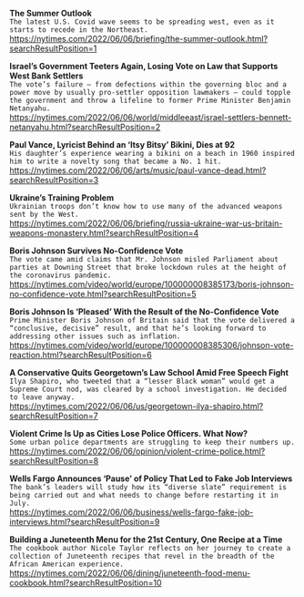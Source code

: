 **The Summer Outlook**\
`The latest U.S. Covid wave seems to be spreading west, even as it starts to recede in the Northeast.`\
https://nytimes.com/2022/06/06/briefing/the-summer-outlook.html?searchResultPosition=1

**Israel’s Government Teeters Again, Losing Vote on Law that Supports West Bank Settlers**\
`The vote’s failure — from defections within the governing bloc and a power move by usually pro-settler opposition lawmakers — could topple the government and throw a lifeline to former Prime Minister Benjamin Netanyahu.`\
https://nytimes.com/2022/06/06/world/middleeast/israel-settlers-bennett-netanyahu.html?searchResultPosition=2

**Paul Vance, Lyricist Behind an ‘Itsy Bitsy’ Bikini, Dies at 92**\
`His daughter’s experience wearing a bikini on a beach in 1960 inspired him to write a novelty song that became a No. 1 hit.`\
https://nytimes.com/2022/06/06/arts/music/paul-vance-dead.html?searchResultPosition=3

**Ukraine’s Training Problem**\
`Ukrainian troops don’t know how to use many of the advanced weapons sent by the West.`\
https://nytimes.com/2022/06/06/briefing/russia-ukraine-war-us-britain-weapons-monastery.html?searchResultPosition=4

**Boris Johnson Survives No-Confidence Vote**\
`The vote came amid claims that Mr. Johnson misled Parliament about parties at Downing Street that broke lockdown rules at the height of the coronavirus pandemic.`\
https://nytimes.com/video/world/europe/100000008385173/boris-johnson-no-confidence-vote.html?searchResultPosition=5

**Boris Johnson Is ‘Pleased’ With the Result of the No-Confidence Vote**\
`Prime Minister Boris Johnson of Britain said that the vote delivered a “conclusive, decisive” result, and that he’s looking forward to addressing other issues such as inflation.`\
https://nytimes.com/video/world/europe/100000008385306/johnson-vote-reaction.html?searchResultPosition=6

**A Conservative Quits Georgetown’s Law School Amid Free Speech Fight**\
`Ilya Shapiro, who tweeted that a “lesser Black woman” would get a Supreme Court nod, was cleared by a school investigation. He decided to leave anyway.`\
https://nytimes.com/2022/06/06/us/georgetown-ilya-shapiro.html?searchResultPosition=7

**Violent Crime Is Up as Cities Lose Police Officers. What Now?**\
`Some urban police departments are struggling to keep their numbers up.`\
https://nytimes.com/2022/06/06/opinion/violent-crime-police.html?searchResultPosition=8

**Wells Fargo Announces ‘Pause’ of Policy That Led to Fake Job Interviews**\
`The bank’s leaders will study how its “diverse slate” requirement is being carried out and what needs to change before restarting it in July.`\
https://nytimes.com/2022/06/06/business/wells-fargo-fake-job-interviews.html?searchResultPosition=9

**Building a Juneteenth Menu for the 21st Century, One Recipe at a Time**\
`The cookbook author Nicole Taylor reflects on her journey to create a collection of Juneteenth recipes that revel in the breadth of the African American experience.`\
https://nytimes.com/2022/06/06/dining/juneteenth-food-menu-cookbook.html?searchResultPosition=10

